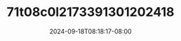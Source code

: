 --- 
title: "71t08c0l2173391301202418"
description: "nonton   71t08c0l2173391301202418 full durasi panjang terbaru"
date: 2024-09-18T08:18:17-08:00
file_code: "da79bdzptcd4"
draft: false
cover: "fpme4sp2xs9lt77d.jpg"
tags: ["indo", "bokep-indo", "bokep-viral", "bokep-ig"]
length: 65
fld_id: "1483856"
foldername: "Amelia"
categories: ["Amelia"]
views: 0
---